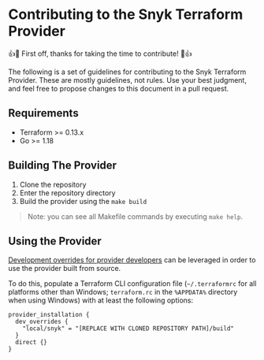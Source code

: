 # Contributing to the Snyk Terraform Provider

👍🎉 First off, thanks for taking the time to contribute! 🎉👍

The following is a set of guidelines for contributing to the Snyk Terraform
Provider. These are mostly guidelines, not rules. Use your best judgment, and
feel free to propose changes to this document in a pull request.

## Requirements

- Terraform >= 0.13.x
- Go >= 1.18

## Building The Provider

1. Clone the repository
2. Enter the repository directory
3. Build the provider using the `make build`

> Note: you can see all Makefile commands by executing `make help`.

## Using the Provider

[Development overrides for provider developers](https://www.terraform.io/docs/cli/config/config-file.html#development-overrides-for-provider-developers)
can be leveraged in order to use the provider built from source.

To do this, populate a Terraform CLI configuration file (`~/.terraformrc` for
all platforms other than Windows; `terraform.rc` in the `%APPDATA%` directory
when using Windows) with at least the following options:

```
provider_installation {
  dev_overrides {
    "local/snyk" = "[REPLACE WITH CLONED REPOSITORY PATH]/build"
  }
  direct {}
}
```

